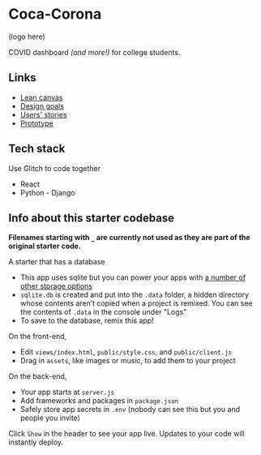 # Coca-Corona

(logo here)

COVID dashboard *(and more!)* for college students.


## Links

- [Lean canvas](https://docs.google.com/drawings/d/1wuPCQjCi80V6NI65keBMbjzAH5jdATYWaXx2Wlg9XU0/edit)
- [Design goals](https://docs.google.com/document/d/1AW1peLZ9C6EF_Sgjuje3bI8dwVKjusDShvfRbmOULnE/edit)
- [Users' stories](https://docs.google.com/document/d/1rTMJ-c1355DU5jLO-8I_2txg6OhJhSb3Yksmt3QZUj8/edit)
- [Prototype](https://www.figma.com/file/v5NOO8FiJVVZuJgZ4dfyZn/Coca-Corona)

## Tech stack

Use Glitch to code together
- React
- Python - Django
## Info about this starter codebase

**Filenames starting with `_` are currently not used as they are part of the original starter code.**

A starter that has a database

- This app uses sqlite but you can power your apps with [a number of other storage options](https://glitch.com/storage)
- `sqlite.db` is created and put into the `.data` folder, a hidden directory whose contents aren’t copied when a project is remixed. You can see the contents of `.data` in the console under "Logs"
- To save to the database, remix this app!

On the front-end,

- Edit `views/index.html`,  `public/style.css`, and `public/client.js`
- Drag in `assets`, like images or music, to add them to your project

On the back-end,

- Your app starts at `server.js`
- Add frameworks and packages in `package.json`
- Safely store app secrets in `.env` (nobody can see this but you and people you invite)

Click `Show` in the header to see your app live. Updates to your code will instantly deploy.